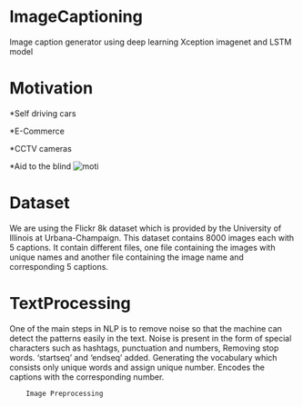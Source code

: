# ImageCaptioning
Image caption generator using deep learning Xception imagenet and LSTM model

# Motivation
*Self driving cars

*E-Commerce 

*CCTV cameras 

*Aid to the blind
![moti](https://user-images.githubusercontent.com/64503158/125403278-fea81e00-e3d2-11eb-8b2c-ffff15a7fc27.PNG)

# Dataset
We are using the Flickr 8k dataset which is provided by the University of Illinois at Urbana-Champaign.
This dataset contains 8000 images each with 5 captions.
It contain different files, one file containing the images with unique names and another file containing the image name and corresponding 5 captions.


# TextProcessing
One of the main steps in NLP is to remove noise so that the machine can detect the patterns easily in the text. 
Noise is present in the form of special characters such as hashtags, punctuation and numbers, Removing stop words.
‘startseq’ and ‘endseq’ added.
Generating the vocabulary which consists only unique words and assign unique number.
Encodes the captions with the corresponding number.

        Image Preprocessing
